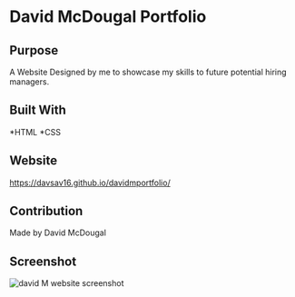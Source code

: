 
# David McDougal Portfolio

## Purpose
A Website Designed by me to showcase my skills to future potential hiring managers.

## Built With
*HTML
*CSS

## Website
https://davsav16.github.io/davidmportfolio/

## Contribution
Made by David McDougal

## Screenshot
![david M website screenshot](https://user-images.githubusercontent.com/77703087/112772197-c0861a80-8fec-11eb-9c11-0071ce344932.PNG)
